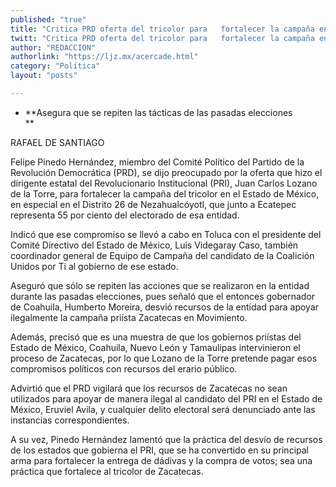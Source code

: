 ```yaml
---
published: "true"
title: "Critica PRD oferta del tricolor para   fortalecer la campaña en Edomex"
twitt: "Critica PRD oferta del tricolor para   fortalecer la campaña en Edomex"
author: "REDACCION"
authorlink: "https://ljz.mx/acercade.html"
category: "Política"
layout: "posts"

---
```


*   **Asegura que se repiten las tácticas de las pasadas elecciones  
    **


  RAFAEL DE SANTIAGO



  Felipe Pinedo Hernández, miembro del Comité Político del Partido de la Revolución Democrática (PRD), se dijo preocupado por la oferta que hizo el dirigente estatal del Revolucionario Institucional (PRI), Juan Carlos Lozano de la Torre, para fortalecer la campaña del tricolor en el Estado de México, en especial en el Distrito 26 de Nezahualcóyotl, que junto a Ecatepec representa 55 por ciento del electorado de esa entidad.



  Indicó que ese compromiso se llevó a cabo en Toluca con el presidente del Comité Directivo del Estado de México, Luis Videgaray Caso, también coordinador general de Equipo de Campaña del candidato de la Coalición Unidos por Ti al gobierno de ese estado.



  Aseguró que sólo se repiten las acciones que se realizaron en la entidad durante las pasadas elecciones, pues señaló que el entonces gobernador de Coahuila, Humberto Moreira, desvió recursos de la entidad para apoyar ilegalmente la campaña priísta Zacatecas en Movimiento.



  Además, precisó que es una muestra de que los gobiernos priístas del Estado de México, Coahuila, Nuevo León y Tamaulipas intervinieron el proceso de Zacatecas, por lo que Lozano de la Torre pretende pagar esos compromisos políticos con recursos del erario público.



  Advirtió que el PRD vigilará que los recursos de Zacatecas no sean utilizados para apoyar de manera ilegal al candidato del PRI en el Estado de México, Eruviel Avila, y cualquier delito electoral será denunciado ante las instancias correspondientes.



  A su vez, Pinedo Hernández lamentó que la práctica del desvío de recursos de los estados que gobierna el PRI, que se ha convertido en su principal arma para fortalecer la entrega de dádivas y la compra de votos; sea una práctica que fortalece al tricolor de Zacatecas.

